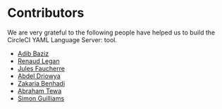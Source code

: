 # Contributors

We are very grateful to the following people have helped us to build the
CircleCI YAML Language Server: tool.

-   [Adib Baziz](https://github.com/adibbaziz)
-   [Renaud Legan](https://github.com/rlegan)
-   [Jules Faucherre](https://github.com/JulesFaucherre)
-   [Abdel Driowya](https://github.com/abdelDriowya)
-   [Zakaria Benhadi](https://github.com/zbenhadi)
-   [Abraham Tewa](https://github.com/AbrahamTewa)
-   [Simon Guilliams](https://github.com/sguillia)
